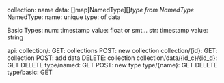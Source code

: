 collection:
	name
	data: []map[NamedType][]*type from NamedType*
NamedType:
	name: unique
	type: of data

Basic Types:
	num:
		timestamp
		value: float or smt...
	str:
		timestamp
		value: string


api:
	collection/:
		GET: collections
		POST: new collection
	collection/{id}:
		GET: collection
		POST: add data
		DELETE: collection
	collection/data/{id_c}/{id_d}:
		GET
		DELETE
	type/named:
		GET
		POST: new type
	type/{name}:
		GET
		DELETE
	type/basic:
		GET
